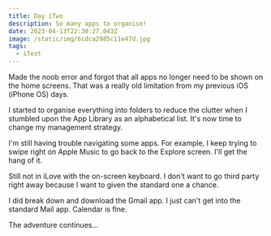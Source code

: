 ```yaml
---
title: Day iTwo
description: So many apps to organise!
date: 2023-04-13T22:30:27.043Z
image: /static/img/6cdca2985c11e47d.jpg
tags:
  - iTest
---
```

Made the noob error and forgot that all apps no longer need to be shown on the home screens. That was a really old limitation from my previous iOS (iPhone OS) days.

I started to organise everything into folders to reduce the clutter when I stumbled upon the App Library as an alphabetical list. It's now time to change my management strategy.

I'm still having trouble navigating some apps. For example, I keep trying to swipe right on Apple Music to go back to the Explore screen. I'll get the hang of it.

Still not in iLove with the on-screen keyboard. I don't want to go third party right away because I want to given the standard one a chance.

I did break down and download the Gmail app. I just can't get into the standard Mail app. Calendar is fine.

The adventure continues...
